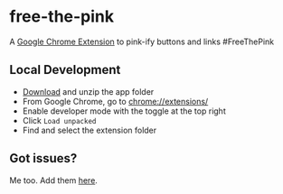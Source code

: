 # free-the-pink

A [Google Chrome Extension](https://chrome.google.com/webstore/detail/free-the-pink/dlpefelmhiokdeoejmijfoahdagppcdm) to pink-ify buttons and links #FreeThePink

## Local Development

- [Download](https://github.com/winterlamon/free-the-pink/archive/master.zip) and unzip the app folder
- From Google Chrome, go to [chrome://extensions/](chrome://extensions/)
- Enable developer mode with the toggle at the top right
- Click `Load unpacked`
- Find and select the extension folder

## Got issues?

Me too. Add them [here](https://github.com/winterlamon/free-the-pink/issues).
